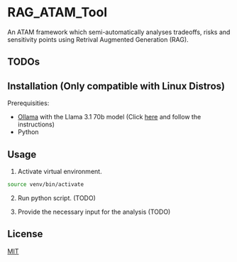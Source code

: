 # RAG_ATAM_Tool

An ATAM framework which semi-automatically analyses tradeoffs, risks and sensitivity points using Retrival Augmented Generation (RAG).

## TODOs

## Installation (Only compatible with Linux Distros)

Prerequisities:

- [Ollama](https://ollama.com/download) with the Llama 3.1 70b model (Click [here](https://medium.com/@gabrielrodewald/running-models-with-ollama-step-by-step-60b6f6125807) and follow the instructions)
- Python  

## Usage

1. Activate virtual environment.

```bash
source venv/bin/activate
```

2. Run python script. (TODO)

3. Provide the necessary input for the analysis (TODO)

## License

[MIT](https://choosealicense.com/licenses/mit/)